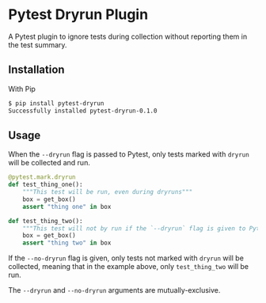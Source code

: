 # Pytest Dryrun Plugin

A Pytest plugin to ignore tests during collection without reporting them in the
test summary.

## Installation

With Pip

```sh
$ pip install pytest-dryrun
Successfully installed pytest-dryrun-0.1.0
```

## Usage

When the `--dryrun` flag is passed to Pytest, only tests marked with `dryrun`
will be collected and run.

```py
@pytest.mark.dryrun
def test_thing_one():
    """This test will be run, even during dryruns"""
    box = get_box()
    assert "thing one" in box

def test_thing_two():
    """This test will not by run if the `--dryrun` flag is given to Pytest"""
    box = get_box()
    assert "thing two" in box
```

If the `--no-dryrun` flag is given, only tests not marked with `dryrun` will be
collected, meaning that in the example above, only `test_thing_two` will be
run.

The `--dryrun` and `--no-dryrun` arguments are mutually-exclusive.
